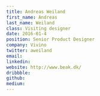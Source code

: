 ```yaml
---
title: Andreas Weiland
first_name: Andreas
last_name: Weiland
class: Visiting designer
date: 2016-01-4
position: Senior Product Designer
company: Vivino
twitter: aweiland
email:
linkedin:
website: http://www.beak.dk/
dribbble:
github:
medium:
---
```

